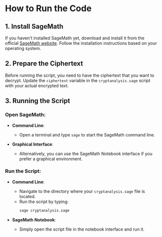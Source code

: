 # How to Run the Code

## 1. Install SageMath

If you haven't installed SageMath yet, download and install it from the official [SageMath website](https://www.sagemath.org/). Follow the installation instructions based on your operating system.

## 2. Prepare the Ciphertext

Before running the script, you need to have the ciphertext that you want to decrypt. Update the `ciphertext` variable in the `cryptanalysis.sage` script with your actual encrypted text.

## 3. Running the Script

### Open SageMath:

- **Command Line**:
  - Open a terminal and type `sage` to start the SageMath command line.
  
- **Graphical Interface**:
  - Alternatively, you can use the SageMath Notebook interface if you prefer a graphical environment.

### Run the Script:

- **Command Line**:
  - Navigate to the directory where your `cryptanalysis.sage` file is located.
  - Run the script by typing:
    ```bash
    sage cryptanalysis.sage
    ```

- **SageMath Notebook**:
  - Simply open the script file in the notebook interface and run it.

